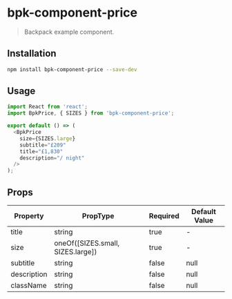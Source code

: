 # bpk-component-price

> Backpack example component.

## Installation

```sh
npm install bpk-component-price --save-dev
```

## Usage

```js
import React from 'react';
import BpkPrice, { SIZES } from 'bpk-component-price';

export default () => (
  <BpkPrice
    size={SIZES.large}
    subtitle="£209"
    title="£1,830"
    description="/ night"
  />
);
```

## Props

| Property  | PropType | Required | Default Value |
| --------- | -------- | -------- | ------------- |
| title     | string   | true     | -             |
| size | oneOf([SIZES.small, SIZES.large])   | true    | -          |
| subtitle  | string   | false    | null          |
| description | string   | false    | null          |
| className | string   | false    | null          |
